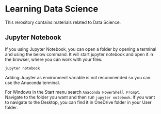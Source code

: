 # Learning Data Science

This rerository contains materials related to Data Science.

## Jupyter Notebook

If you using Jupyter Notebook, you can open a folder by opening a terminal and using the below command. It will start jupyter notebook and open it in the browser, where you can work with your files.

```bash
jupyter notebook
```

Adding Jupyter as environment variable is not recommended so you can use the Anaconda terminal.

For Windows in the Start menu search `Anaconda PowerShell Prompt`. Navigate to the folder you want and then run `jupyter notebook`. If you want to navigate to the Desktop, you can find it in OneDrive folder in your User folder.
